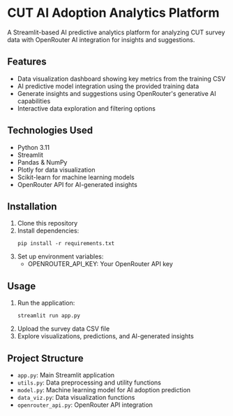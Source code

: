 # CUT AI Adoption Analytics Platform

A Streamlit-based AI predictive analytics platform for analyzing CUT survey data with OpenRouter AI integration for insights and suggestions.

## Features

- Data visualization dashboard showing key metrics from the training CSV
- AI predictive model integration using the provided training data
- Generate insights and suggestions using OpenRouter's generative AI capabilities
- Interactive data exploration and filtering options

## Technologies Used

- Python 3.11
- Streamlit
- Pandas & NumPy
- Plotly for data visualization
- Scikit-learn for machine learning models
- OpenRouter API for AI-generated insights

## Installation

1. Clone this repository
2. Install dependencies:
   ```
   pip install -r requirements.txt
   ```
3. Set up environment variables:
   - OPENROUTER_API_KEY: Your OpenRouter API key

## Usage

1. Run the application:
   ```
   streamlit run app.py
   ```
2. Upload the survey data CSV file
3. Explore visualizations, predictions, and AI-generated insights

## Project Structure

- `app.py`: Main Streamlit application
- `utils.py`: Data preprocessing and utility functions
- `model.py`: Machine learning model for AI adoption prediction
- `data_viz.py`: Data visualization functions
- `openrouter_api.py`: OpenRouter API integration